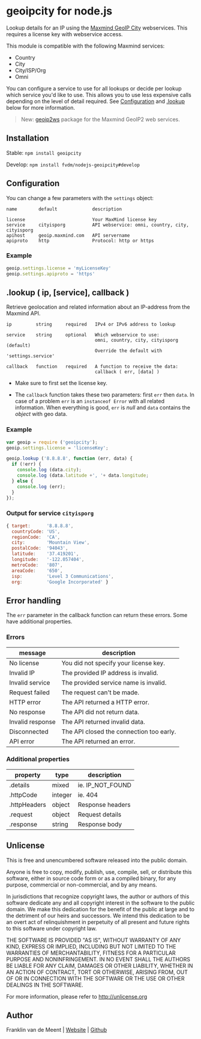 geoipcity for node.js
=====================

Lookup details for an IP using the [Maxmind GeoIP City](http://www.maxmind.com/en/web_services) webservices. This requires a license key with webservice access.

This module is compatible with the following Maxmind services:

* Country
* City
* City/ISP/Org
* Omni

You can configure a service to use for all lookups or decide per lookup which service you'd like to use. This allows you to use less expensive calls depending on the level of detail required. See [Configuration](#configuration) and [.lookup](#lookup) below for more information.

> New: [geoip2ws](https://www.npmjs.com/package/geoip2ws) package for the Maxmind GeoIP2 web services.


Installation
------------

Stable: `npm install geoipcity`

Develop: `npm install fvdm/nodejs-geoipcity#develop`


Configuration
-------------

You can change a few parameters with the `settings` object:

	name        default             description
	
	license                         Your MaxMind license key
	service     cityisporg          API webservice: omni, country, city, cityisporg
	apihost     geoip.maxmind.com   API servername
	apiproto    http                Protocol: http or https
	


### Example

```js
geoip.settings.license = 'myLicenseKey'
geoip.settings.apiproto = 'https'
```


.lookup ( ip, [service], callback )
-----------------------------------

Retrieve geolocation and related information about an IP-address from the Maxmind API.


	ip         string     required   IPv4 or IPv6 address to lookup
	
	service    string     optional   Which webservice to use:
	                                 omni, country, city, cityisporg (default)
	                                 Override the default with 'settings.service'
	                                 
	callback   function   required   A function to receive the data:
	                                 callback ( err, [data] )


* Make sure to first set the license key.

* The `callback` function takes these two parameters: first `err` then `data`. In case of a problem `err` is an `instanceof Error` with all related information. When everything is good, `err` is *null* and `data` contains the *object* with geo data.


### Example

```js
var geoip = require ('geoipcity');
geoip.settings.license = 'licenseKey';

geoip.lookup ('8.8.8.8', function (err, data) {
  if (!err) {
    console.log (data.city);
    console.log (data.latitude +', '+ data.longitude;
  } else {
    console.log (err);
  }
});
```


### Output for service `cityisporg`

```js
{ target:      '8.8.8.8',
  countryCode: 'US',
  regionCode:  'CA',
  city:        'Mountain View',
  postalCode:  '94043',
  latitude:    '37.419201',
  longitude:   '-122.057404',
  metroCode:   '807',
  areaCode:    '650',
  isp:         'Level 3 Communications',
  org:         'Google Incorporated' }
```


Error handling
--------------

The `err` parameter in the callback function can return these errors. Some have additional properties.

### Errors

message          | description
-----------------|-----------------------------------------
No license       | You did not specify your license key.
Invalid IP       | The provided IP address is invalid.
Invalid service  | The provided service name is invalid.
Request failed   | The request can't be made.
HTTP error       | The API returned a HTTP error.
No response      | The API did not return data.
Invalid response | The API returned invalid data.
Disconnected     | The API closed the connection too early.
API error        | The API returned an error.


### Additional properties

property     | type    | description
-------------|---------|-----------------------------
.details     | mixed   | ie. IP_NOT_FOUND
.httpCode    | integer | ie. 404
.httpHeaders | object  | Response headers
.request     | object  | Request details
.response    | string  | Response body


Unlicense
---------

This is free and unencumbered software released into the public domain.

Anyone is free to copy, modify, publish, use, compile, sell, or
distribute this software, either in source code form or as a compiled
binary, for any purpose, commercial or non-commercial, and by any
means.

In jurisdictions that recognize copyright laws, the author or authors
of this software dedicate any and all copyright interest in the
software to the public domain. We make this dedication for the benefit
of the public at large and to the detriment of our heirs and
successors. We intend this dedication to be an overt act of
relinquishment in perpetuity of all present and future rights to this
software under copyright law.

THE SOFTWARE IS PROVIDED "AS IS", WITHOUT WARRANTY OF ANY KIND,
EXPRESS OR IMPLIED, INCLUDING BUT NOT LIMITED TO THE WARRANTIES OF
MERCHANTABILITY, FITNESS FOR A PARTICULAR PURPOSE AND NONINFRINGEMENT.
IN NO EVENT SHALL THE AUTHORS BE LIABLE FOR ANY CLAIM, DAMAGES OR
OTHER LIABILITY, WHETHER IN AN ACTION OF CONTRACT, TORT OR OTHERWISE,
ARISING FROM, OUT OF OR IN CONNECTION WITH THE SOFTWARE OR THE USE OR
OTHER DEALINGS IN THE SOFTWARE.

For more information, please refer to <http://unlicense.org>


Author
------

Franklin van de Meent
| [Website](https://frankl.in)
| [Github](https://github.com/fvdm)

